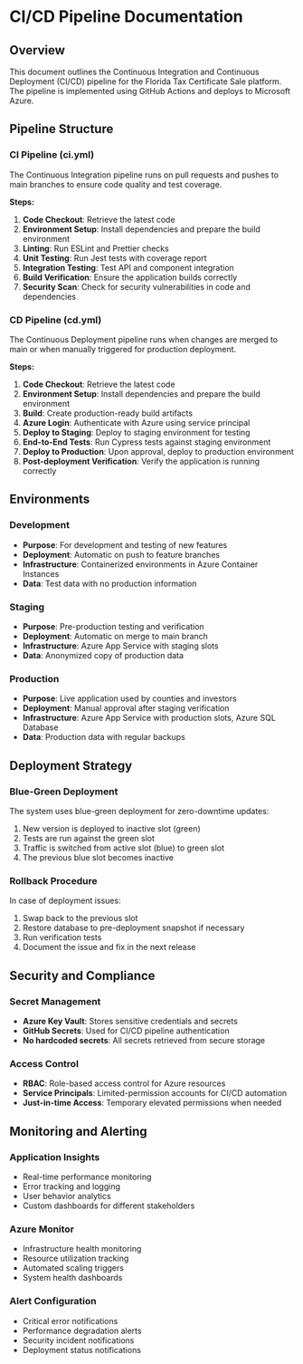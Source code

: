 # CI/CD Pipeline Documentation

## Overview
This document outlines the Continuous Integration and Continuous Deployment (CI/CD) pipeline for the Florida Tax Certificate Sale platform. The pipeline is implemented using GitHub Actions and deploys to Microsoft Azure.

## Pipeline Structure

### CI Pipeline (ci.yml)
The Continuous Integration pipeline runs on pull requests and pushes to main branches to ensure code quality and test coverage.

**Steps:**
1. **Code Checkout**: Retrieve the latest code
2. **Environment Setup**: Install dependencies and prepare the build environment
3. **Linting**: Run ESLint and Prettier checks
4. **Unit Testing**: Run Jest tests with coverage report
5. **Integration Testing**: Test API and component integration
6. **Build Verification**: Ensure the application builds correctly
7. **Security Scan**: Check for security vulnerabilities in code and dependencies

### CD Pipeline (cd.yml)
The Continuous Deployment pipeline runs when changes are merged to main or when manually triggered for production deployment.

**Steps:**
1. **Code Checkout**: Retrieve the latest code
2. **Environment Setup**: Install dependencies and prepare the build environment
3. **Build**: Create production-ready build artifacts
4. **Azure Login**: Authenticate with Azure using service principal
5. **Deploy to Staging**: Deploy to staging environment for testing
6. **End-to-End Tests**: Run Cypress tests against staging environment
7. **Deploy to Production**: Upon approval, deploy to production environment
8. **Post-deployment Verification**: Verify the application is running correctly

## Environments

### Development
- **Purpose**: For development and testing of new features
- **Deployment**: Automatic on push to feature branches
- **Infrastructure**: Containerized environments in Azure Container Instances
- **Data**: Test data with no production information

### Staging
- **Purpose**: Pre-production testing and verification
- **Deployment**: Automatic on merge to main branch
- **Infrastructure**: Azure App Service with staging slots
- **Data**: Anonymized copy of production data

### Production
- **Purpose**: Live application used by counties and investors
- **Deployment**: Manual approval after staging verification
- **Infrastructure**: Azure App Service with production slots, Azure SQL Database
- **Data**: Production data with regular backups

## Deployment Strategy

### Blue-Green Deployment
The system uses blue-green deployment for zero-downtime updates:
1. New version is deployed to inactive slot (green)
2. Tests are run against the green slot
3. Traffic is switched from active slot (blue) to green slot
4. The previous blue slot becomes inactive

### Rollback Procedure
In case of deployment issues:
1. Swap back to the previous slot
2. Restore database to pre-deployment snapshot if necessary
3. Run verification tests
4. Document the issue and fix in the next release

## Security and Compliance

### Secret Management
- **Azure Key Vault**: Stores sensitive credentials and secrets
- **GitHub Secrets**: Used for CI/CD pipeline authentication
- **No hardcoded secrets**: All secrets retrieved from secure storage

### Access Control
- **RBAC**: Role-based access control for Azure resources
- **Service Principals**: Limited-permission accounts for CI/CD automation
- **Just-in-time Access**: Temporary elevated permissions when needed

## Monitoring and Alerting

### Application Insights
- Real-time performance monitoring
- Error tracking and logging
- User behavior analytics
- Custom dashboards for different stakeholders

### Azure Monitor
- Infrastructure health monitoring
- Resource utilization tracking
- Automated scaling triggers
- System health dashboards

### Alert Configuration
- Critical error notifications
- Performance degradation alerts
- Security incident notifications
- Deployment status notifications
